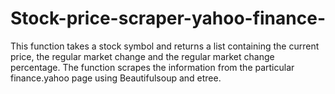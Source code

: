 # Stock-price-scraper-yahoo-finance-
This function takes a stock symbol and returns a list containing the current price, the regular market change and the regular market change percentage. The function scrapes the information from the particular finance.yahoo page using Beautifulsoup and etree.
